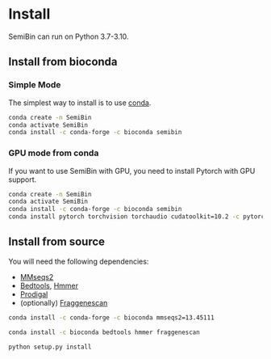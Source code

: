 # Install

SemiBin can run on Python 3.7-3.10.

## Install from bioconda

### Simple Mode

The simplest way to install is to use [conda](https://conda.io/).

```bash
conda create -n SemiBin
conda activate SemiBin
conda install -c conda-forge -c bioconda semibin
```

### GPU mode from conda

If you want to use SemiBin with GPU, you need to install Pytorch with GPU support.

```bash
conda create -n SemiBin
conda activate SemiBin
conda install -c conda-forge -c bioconda semibin
conda install pytorch torchvision torchaudio cudatoolkit=10.2 -c pytorch-lts
```

## Install from source

You will need the following dependencies:
- [MMseqs2](https://github.com/soedinglab/MMseqs2)
- [Bedtools](http://bedtools.readthedocs.org/]), [Hmmer](http://hmmer.org/)
- [Prodigal](https://github.com/hyattpd/Prodigal)
- (optionally) [Fraggenescan](https://sourceforge.net/projects/fraggenescan/)


```bash
conda install -c conda-forge -c bioconda mmseqs2=13.45111
```
```bash
conda install -c bioconda bedtools hmmer fraggenescan
```

```bash
python setup.py install
```

